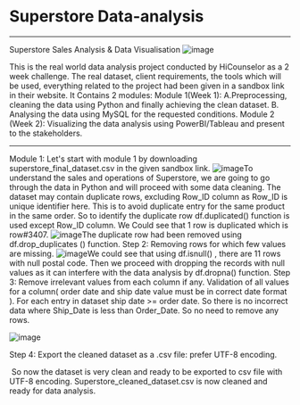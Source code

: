 #  Superstore Data-analysis
---

Superstore Sales Analysis & Data Visualisation
![image](https://user-images.githubusercontent.com/17746000/223122146-1081fa4e-76be-4f81-8995-02b7aa77f1be.png)

This is the real world data analysis project conducted by HiCounselor as a 2 week challenge. 
The real dataset, client requirements, the tools which will be used, everything related to the project had been given in a sandbox link in their website.
It Contains 2 modules:
Module 1(Week 1): A.Preprocessing, cleaning the data using Python and finally achieving the clean dataset. B. Analysing the data using MySQL for the requested conditions.
Module 2 (Week 2): Visualizing the data analysis using PowerBI/Tableau and present to the stakeholders.

---

Module 1:
Let's start with module 1 by downloading superstore_final_dataset.csv in the given sandbox link.
![image](https://user-images.githubusercontent.com/17746000/223122558-bedc7a42-5e6c-4fe4-9329-b18b8834c085.png)To understand the sales and operations of Superstore, we are going to go through the data in Python and will proceed with some data cleaning.
The dataset may contain duplicate rows, excluding Row_ID column as Row_ID is unique identifier here. This is to avoid duplicate entry for the same product in the same order.
So to identify the duplicate row df.duplicated() function is used except Row_ID column.
We Could see that 1 row is duplicated which is row#3407.
![image](https://user-images.githubusercontent.com/17746000/223122654-1aeaae3c-0f48-4ebf-980a-7930cd7b6355.png)The duplicate row had been removed using df.drop_duplicates () function.
Step 2: Removing rows for which few values are missing.
![image](https://user-images.githubusercontent.com/17746000/223122712-34b8e2a4-8742-48ed-a40e-bd5b7dea2361.png)We could see that using df.isnull() , there are 11 rows with null postal code.
Then we proceed with dropping the records with null values as it can interfere with the data analysis by df.dropna() function.
Step 3: Remove irrelevant values from each column if any. Validation of all values for a column( order date and ship date value must be in correct date format ). For each entry in dataset ship date >= order date. So there is no incorrect data where Ship_Date is less than Order_Date. So no need to remove any rows.

![image](https://user-images.githubusercontent.com/17746000/223122847-b741c0fc-4059-4093-b6ff-a9b959f7d168.png)


Step 4: Export the cleaned dataset as a .csv file: prefer UTF-8 encoding.

 So now the dataset is very clean and ready to be exported to csv file with UTF-8 encoding. Superstore_cleaned_dataset.csv is now cleaned and ready for data analysis.

